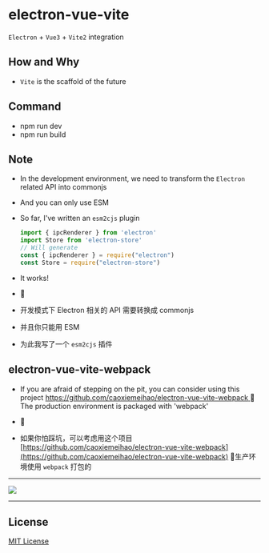 # electron-vue-vite
`Electron` + `Vue3` + `Vite2` integration

## How and Why
- `Vite` is the scaffold of the future

## Command
- npm run dev
- npm run build

## Note
- In the development environment, we need to transform the `Electron` related API into commonjs
- And you can only use ESM
- So far, I've written an `esm2cjs` plugin
  ```ts
  import { ipcRenderer } from 'electron'
  import Store from 'electron-store'
  // Will generate
  const { ipcRenderer } = require("electron")
  const Store = require("electron-store")
  ```
- It works!

- 🚀

- 开发模式下 Electron 相关的 API 需要转换成 commonjs
- 并且你只能用 ESM
- 为此我写了一个 `esm2cjs` 插件

## electron-vue-vite-webpack
- If you are afraid of stepping on the pit, you can consider using this project
[ https://github.com/caoxiemeihao/electron-vue-vite-webpack ]( https://github.com/caoxiemeihao/electron-vue-vite-webpack )
 The production environment is packaged with 'webpack'

- 🚀

- 如果你怕踩坑，可以考虑用这个项目
  [https://github.com/caoxiemeihao/electron-vue-vite-webpack](https://github.com/caoxiemeihao/electron-vue-vite-webpack)
  生产环境使用 `webpack` 打包的

---

![](https://raw.githubusercontent.com/caoxiemeihao/electron-vue-vite/main/screenshot/800x600-2.png)

---

## License

[MIT License](https://opensource.org/licenses/MIT)

